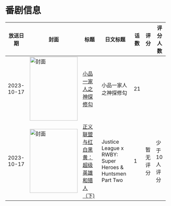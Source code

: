 # 番剧信息

|放送日期|封面|标题|日文标题|话数|评分|评分人数|
|---|---|---|---|---|---|---|
|2023-10-17|<img src="https://lain.bgm.tv/pic/cover/c/97/3d/538696_VJgnQ.jpg" alt="封面" style="width:150px;height:200px;object-fit:cover;">|[小品一家人之神探修勾](https://bangumi.tv/subject/538696)|小品一家人之神探修勾|21|||
|2023-10-17|<img src="https://lain.bgm.tv/pic/cover/c/73/5b/456414_d59xz.jpg" alt="封面" style="width:150px;height:200px;object-fit:cover;">|[正义联盟与红白黑黄：超级英雄和猎人（下)](https://bangumi.tv/subject/456414)|Justice League x RWBY: Super Heroes & Huntsmen Part Two|1|暂无评分|少于10人评分|
